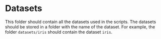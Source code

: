 # Datasets
This folder should contain all the datasets used in the scripts. 
The datasets should be stored in a folder with the name of the dataset. 
For example, the folder `datasets/iris` should contain the dataset `iris`.